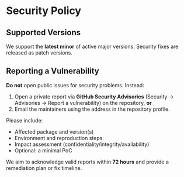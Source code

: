 # Security Policy

## Supported Versions
We support the **latest minor** of active major versions. Security fixes are released as patch versions.

## Reporting a Vulnerability
**Do not** open public issues for security problems. Instead:

1. Open a private report via **GitHub Security Advisories** (Security → Advisories → Report a vulnerability) on the repository, **or**
2. Email the maintainers using the address in the repository profile.

Please include:
- Affected package and version(s)
- Environment and reproduction steps
- Impact assessment (confidentiality/integrity/availability)
- Optional: a minimal PoC

We aim to acknowledge valid reports within **72 hours** and provide a remediation plan or fix timeline.